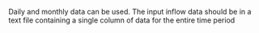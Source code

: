 Daily and monthly data can be used. The input inflow data should be in a text file containing a single column of data for the entire time period
